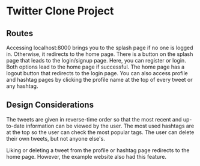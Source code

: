 # Twitter Clone Project

## Routes
Accessing localhost:8000 brings you to the splash page if no one is logged in. 
Otherwise, it redirects to the home page. There is a button on the splash page
that leads to the login/signup page. Here, you can register or login. Both 
options lead to the home page if successful. The home page has a logout button 
that redirects to the login page. You can also access profile and hashtag pages 
by clicking the profile name at the top of every tweet or any hashtag.

## Design Considerations
The tweets are given in reverse-time order so that the most recent and up-to-date
information can be viewed by the user. The most used hashtags are at the top so
the user can check the most popular tags. The user can delete their own tweets,
but not anyone else's. 

Liking or deleting a tweet from the profile or hashtag page redirects to the home
page. However, the example website also had this feature.
